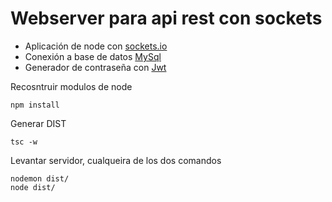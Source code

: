 # Webserver para api rest con sockets

 * Aplicación de node con [sockets.io](https://socket.io/)
 * Conexión a base de datos [MySql](https://github.com/mysqljs/mysq)
 * Generador de contraseña con [Jwt](https://jwt.io/)

Recosntruir modulos de node
```
npm install
```

Generar DIST
```
tsc -w
```

Levantar servidor, cualqueira de los dos comandos
```
nodemon dist/
node dist/
```

